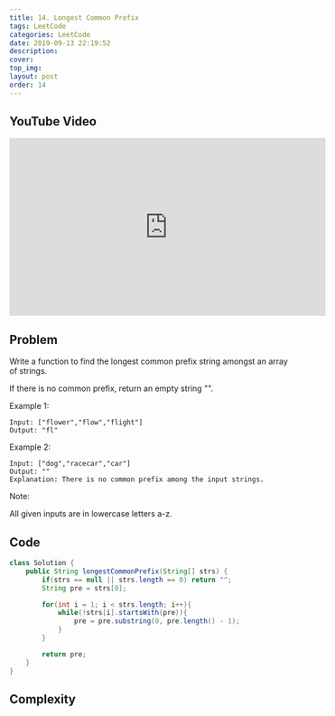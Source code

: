 ```yaml
---
title: 14. Longest Common Prefix
tags: LeetCode
categories: LeetCode
date: 2019-09-13 22:19:52
description:
cover:
top_img:
layout: post
order: 14
---
```


## YouTube Video

<iframe width="560" height="315" src="https://www.youtube.com/embed/gvDxumXJGxY" frameborder="0" allow="accelerometer; autoplay; encrypted-media; gyroscope; picture-in-picture" allowfullscreen></iframe>

## Problem

Write a function to find the longest common prefix string amongst an array of strings.

If there is no common prefix, return an empty string "".

Example 1:

```
Input: ["flower","flow","flight"]
Output: "fl"
```

Example 2:

```
Input: ["dog","racecar","car"]
Output: ""
Explanation: There is no common prefix among the input strings.
```

Note:

All given inputs are in lowercase letters a-z.

## Code

```java
class Solution {
    public String longestCommonPrefix(String[] strs) {
        if(strs == null || strs.length == 0) return "";
        String pre = strs[0];

        for(int i = 1; i < strs.length; i++){
            while(!strs[i].startsWith(pre)){
                pre = pre.substring(0, pre.length() - 1);
            }
        }

        return pre;
    }
}
```

## Complexity
